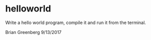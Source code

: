 # helloworld
Write a hello world program, compile it and run it from the terminal. 

Brian Greenberg 9/13/2017
